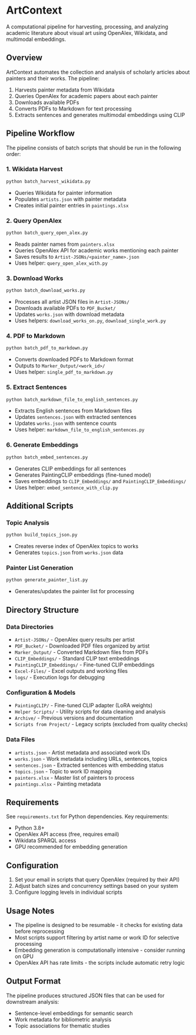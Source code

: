 # ArtContext

A computational pipeline for harvesting, processing, and analyzing academic literature about visual art using OpenAlex, Wikidata, and multimodal embeddings.

## Overview

ArtContext automates the collection and analysis of scholarly articles about painters and their works. The pipeline:
1. Harvests painter metadata from Wikidata
2. Queries OpenAlex for academic papers about each painter
3. Downloads available PDFs
4. Converts PDFs to Markdown for text processing
5. Extracts sentences and generates multimodal embeddings using CLIP

## Pipeline Workflow

The pipeline consists of batch scripts that should be run in the following order:

### 1. Wikidata Harvest
```bash
python batch_harvest_wikidata.py
```
- Queries Wikidata for painter information
- Populates `artists.json` with painter metadata
- Creates initial painter entries in `paintings.xlsx`

### 2. Query OpenAlex
```bash
python batch_query_open_alex.py
```
- Reads painter names from `painters.xlsx`
- Queries OpenAlex API for academic works mentioning each painter
- Saves results to `Artist-JSONs/<painter_name>.json`
- Uses helper: `query_open_alex_with.py`

### 3. Download Works
```bash
python batch_download_works.py
```
- Processes all artist JSON files in `Artist-JSONs/`
- Downloads available PDFs to `PDF_Bucket/`
- Updates `works.json` with download metadata
- Uses helpers: `download_works_on.py`, `download_single_work.py`

### 4. PDF to Markdown
```bash
python batch_pdf_to_markdown.py
```
- Converts downloaded PDFs to Markdown format
- Outputs to `Marker_Output/<work_id>/`
- Uses helper: `single_pdf_to_markdown.py`

### 5. Extract Sentences
```bash
python batch_markdown_file_to_english_sentences.py
```
- Extracts English sentences from Markdown files
- Updates `sentences.json` with extracted sentences
- Updates `works.json` with sentence counts
- Uses helper: `markdown_file_to_english_sentences.py`

### 6. Generate Embeddings
```bash
python batch_embed_sentences.py
```
- Generates CLIP embeddings for all sentences
- Generates PaintingCLIP embeddings (fine-tuned model)
- Saves embeddings to `CLIP_Embeddings/` and `PaintingCLIP_Embeddings/`
- Uses helper: `embed_sentence_with_clip.py`

## Additional Scripts

### Topic Analysis
```bash
python build_topics_json.py
```
- Creates reverse index of OpenAlex topics to works
- Generates `topics.json` from `works.json` data

### Painter List Generation
```bash
python generate_painter_list.py
```
- Generates/updates the painter list for processing

## Directory Structure

### Data Directories
- `Artist-JSONs/` - OpenAlex query results per artist
- `PDF_Bucket/` - Downloaded PDF files organized by artist
- `Marker_Output/` - Converted Markdown files from PDFs
- `CLIP_Embeddings/` - Standard CLIP text embeddings
- `PaintingCLIP_Embeddings/` - Fine-tuned CLIP embeddings
- `Excel-Files/` - Excel outputs and working files
- `logs/` - Execution logs for debugging

### Configuration & Models
- `PaintingCLIP/` - Fine-tuned CLIP adapter (LoRA weights)
- `Helper Scripts/` - Utility scripts for data cleaning and analysis
- `Archive/` - Previous versions and documentation
- `Scripts from Project/` - Legacy scripts (excluded from quality checks)

### Data Files
- `artists.json` - Artist metadata and associated work IDs
- `works.json` - Work metadata including URLs, sentences, topics
- `sentences.json` - Extracted sentences with embedding status
- `topics.json` - Topic to work ID mapping
- `painters.xlsx` - Master list of painters to process
- `paintings.xlsx` - Painting metadata

## Requirements

See `requirements.txt` for Python dependencies. Key requirements:
- Python 3.8+
- OpenAlex API access (free, requires email)
- Wikidata SPARQL access
- GPU recommended for embedding generation

## Configuration

1. Set your email in scripts that query OpenAlex (required by their API)
2. Adjust batch sizes and concurrency settings based on your system
3. Configure logging levels in individual scripts

## Usage Notes

- The pipeline is designed to be resumable - it checks for existing data before reprocessing
- Most scripts support filtering by artist name or work ID for selective processing
- Embedding generation is computationally intensive - consider running on GPU
- OpenAlex API has rate limits - the scripts include automatic retry logic

## Output Format

The pipeline produces structured JSON files that can be used for downstream analysis:
- Sentence-level embeddings for semantic search
- Work metadata for bibliometric analysis
- Topic associations for thematic studies